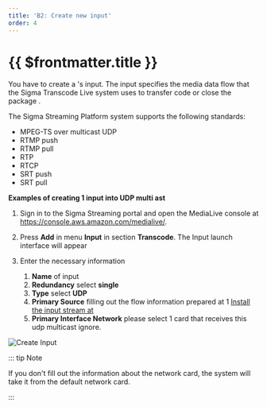 ```yaml
---
title: 'B2: Create new input'
order: 4
---
```


# {{ $frontmatter.title }}

You have to create a \'s input. The input specifies the media data flow that the Sigma Transcode Live system uses to transfer code or close the package \.

The Sigma Streaming Platform system supports the following standards:
- MPEG-TS over multicast UDP
- RTMP push
- RTMP pull
- RTP
- RTCP
- SRT push
- SRT pull

**Examples of creating 1 input into UDP multi ast**

1. Sign in to the Sigma Streaming portal and open the MediaLive console at [https://console\.aws\.amazon\.com/medialive/](https://console.aws.amazon.com/medialive/)\.

2. Press **Add** in menu **Input** in section **Transcode**. The Input launch interface will appear

3. Enter the necessary information
   1. **Name** of input
   2. **Redundancy** select **single**
   3. **Type** select **UDP**
   4. **Primary Source** filling out the flow information prepared at 1 [Install the input stream at](03-getting-started-step1.md)
   5. **Primary Interface Network** please select 1 card that receives this udp multicast ignore.


![Create Input](../images/um-create-input.png)

::: tip Note

If you don't fill out the information about the network card, the system will take it from the default network card.

:::